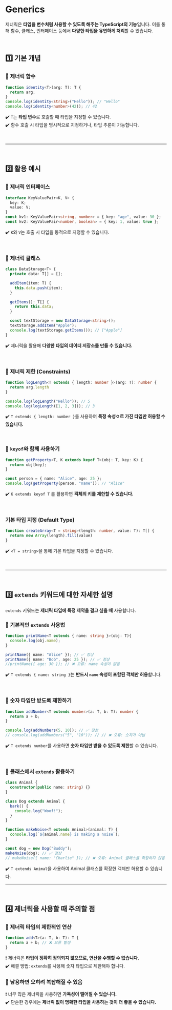 # Generics
제너릭은 **타입을 변수처럼 사용할 수 있도록 해주는 TypeScript의 기능**입니다. 이를 통해 함수, 클래스, 인터페이스 등에서 **다양한 타입을 유연하게 처리**할 수 있습니다.

<br>

## 1️⃣ 기본 개념
### 🔹 제너릭 함수
```ts
function identity<T>(arg: T): T {
  return arg;
}
console.log(identity<string>("Hello")); // "Hello"
console.log(identity<number>(42)); // 42
```
✔️ `T`는 **타입 변수**로 호출할 때 타입을 지정할 수 있습니다.  
✔️ 함수 호출 시 타입을 명시적으로 지정하거나, 타입 추론이 가능합니다.

<br>

- - -

<br>

## 2️⃣ 활용 예시
### 🔹 제너릭 인터페이스
```ts
interface KeyValuePair<K, V> {
  key: K;
  value: V;
}
const kv1: KeyValuePair<string, number> = { key: "age", value: 30 };
const kv2: KeyValuePair<number, boolean> = { key: 1, value: true };
```
✔️ `K`와 `V`는 호출 시 타입을 동적으로 지정할 수 있습니다.

<br>

### 🔹 제너릭 클래스
```ts
class DataStorage<T> {
  private data: T[] = [];

  addItem(item: T) {
    this.data.push(item);
  }

  getItems(): T[] {
    return this.data;
  }

  const textStorage = new DataStorage<string>();
  textStorage.addItem("Apple");
  console.log(textStorage.getItems()); // ["Apple"]
}
```
✔️ 제너릭을 활용해 **다양한 타입의 데이터 저장소를 만들 수 있습니다.**

<br>

### 🔹 제너릭 제한 (Constraints)
```ts
function logLength<T extends { length: number }>(arg: T): number {
  return arg.length
}

console.log(logLength("Hello")); // 5
console.log(logLength([1, 2, 3])); // 3
```
✔️ `T extends { length: number }`를 사용하여 **특정 속성ㅇ르 가진 타입만 허용할 수 있습니다.**

<br>


###  🔹 `keyof`와 함께 사용하기
```ts
function getProperty<T, K extends keyof T>(obj: T, key: K) {
  return obj[key];
}

const person = { name: "Alice", age: 25 };
console.log(getProperty(person, "name")); // "Alice"
```
✔️ `K extends keyof T` 를 활용하면 **객체의 키를 제한할 수 있습니다.**

<br>

### 기본 타입 지정 (Default Type)
```ts
function createArray<T = string>(length: number, value: T): T[] {
  return new Array(length).fill(value)
}
```
✔️ `<T = string>`을 통해 기본 타입을 지정할 수 있습니다.

<br>

- - -

<br>

## 3️⃣ `extends` 키워드에 대한 자세한 설명
`extends` 키워드는 **제너릭 타입에 특정 제약을 걸고 싶을 때** 사용합니다.

### 🔹 기본적인 `extends` 사용법
```ts
function printName<T extends { name: string }>(obj: T){
  console.log(obj.name);
}

printName({ name: "Alice" }); // ✅ 정상
printName({ name: "Bob", age: 25 }); // ✅ 정상
//printName({ age: 30 }); // ❌ 오류: name 속성이 없음
```
✔️ `T extends { name: string }`는 **반드시 `name` 속성이 포함된 객체만 허용**합니다.

<br>

### 🔹 숫자 타입만 받도록 제한하기
```ts
function addNumber<T extends number>(a: T, b: T): number {
  return a + b;
}

console.log(addNumbers(5, 10)); // ✅ 정상
// console.log(addNumbers("5", "10")); // // ❌ 오류: 숫자가 아님
```
✔️ `T extends number`를 사용하면 **숫자 타입만 받을 수 있도록 제한**할 수 있습니다.

<br>

### 🔹 클래스에서 `extends` 활용하기
```ts
class Animal {
  constructor(public name: string) {}
}

class Dog extends Animal {
  bark() {
    console.log("Woof!");
  }
}

function makeNoise<T extends Animal>(animal: T) {
  console.log(`${animal.name} is making a noise`);
}

const dog = new Dog("Buddy");
makeNoise(dog); // ✅ 정상
// makeNoise({ name: "Charlie" }); // ❌ 오류: Animal 클래스를 확장하지 않음
```
✔️ `T extends Animal`을 사용하여 Animal 클래스를 확장한 객체만 허용할 수 있습니다.


- - -

<br>

## 4️⃣ 제너릭을 사용할 때 주의할 점
### 🔹 제너릭 타입의 제한적인 연산
```ts
function add<T>(a: T, b: T): T {
  return a + b; // ❌ 오류 발생
}
```
❗ 제너릭은 **타입이 정확히 정의되지 않으므로, 연산을 수행할 수 없습니다.**  
✔️ 해결 방법: `extends`를 사용해 숫자 타입으로 제한해야 합니다.

### 🔹 남용하면 오히려 복잡해질 수 있음
❗ 너무 많은 제너릭을 사용하면 **가독성이 떨어질 수 있습니다.**  
✔️ 단순한 경우에는 **제너릭 없이 명확한 타입을 사용하는 것이 더 좋을 수 있습니다.**
